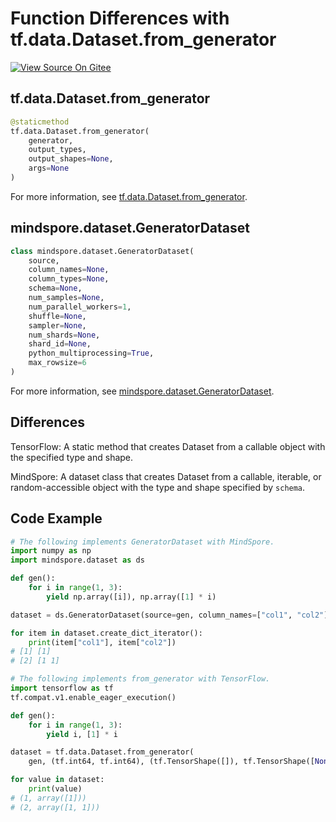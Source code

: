 # Function Differences with tf.data.Dataset.from_generator

[![View Source On Gitee](https://mindspore-website.obs.cn-north-4.myhuaweicloud.com/website-images/r1.8/resource/_static/logo_source_en.png)](https://gitee.com/mindspore/docs/blob/r1.8/docs/mindspore/source_en/note/api_mapping/tensorflow_diff/from_generator.md)

## tf.data.Dataset.from_generator

```python
@staticmethod
tf.data.Dataset.from_generator(
    generator,
    output_types,
    output_shapes=None,
    args=None
)
```

For more information, see [tf.data.Dataset.from_generator](https://www.tensorflow.org/versions/r1.15/api_docs/python/tf/data/Dataset#from_generator).

## mindspore.dataset.GeneratorDataset

```python
class mindspore.dataset.GeneratorDataset(
    source,
    column_names=None,
    column_types=None,
    schema=None,
    num_samples=None,
    num_parallel_workers=1,
    shuffle=None,
    sampler=None,
    num_shards=None,
    shard_id=None,
    python_multiprocessing=True,
    max_rowsize=6
)
```

For more information, see [mindspore.dataset.GeneratorDataset](https://www.mindspore.cn/docs/en/r1.8/api_python/dataset/mindspore.dataset.GeneratorDataset.html#mindspore.dataset.GeneratorDataset).

## Differences

TensorFlow: A static method that creates Dataset from a callable object with the specified type and shape.

MindSpore: A dataset class that creates Dataset from a callable, iterable, or random-accessible object with the type and shape specified by `schema`.

## Code Example

```python
# The following implements GeneratorDataset with MindSpore.
import numpy as np
import mindspore.dataset as ds

def gen():
    for i in range(1, 3):
        yield np.array([i]), np.array([1] * i)

dataset = ds.GeneratorDataset(source=gen, column_names=["col1", "col2"])

for item in dataset.create_dict_iterator():
    print(item["col1"], item["col2"])
# [1] [1]
# [2] [1 1]

# The following implements from_generator with TensorFlow.
import tensorflow as tf
tf.compat.v1.enable_eager_execution()

def gen():
    for i in range(1, 3):
        yield i, [1] * i

dataset = tf.data.Dataset.from_generator(
    gen, (tf.int64, tf.int64), (tf.TensorShape([]), tf.TensorShape([None])))

for value in dataset:
    print(value)
# (1, array([1]))
# (2, array([1, 1]))
```
